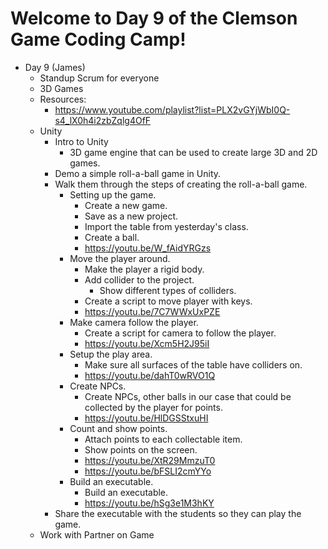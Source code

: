 
# Welcome to Day 9 of the Clemson Game Coding Camp!
- Day 9 (James)
    - Standup Scrum for everyone
    - 3D Games
    - Resources:
      - https://www.youtube.com/playlist?list=PLX2vGYjWbI0Q-s4_lX0h4i2zbZqlg4OfF
    - Unity
      - Intro to Unity
        - 3D game engine that can be used to create large 3D and 2D games.
      - Demo a simple roll-a-ball game in Unity.
      - Walk them through the steps of creating the roll-a-ball game.
        - Setting up the game.
          - Create a new game.
          - Save as a new project.
          - Import the table from yesterday&#39;s class.
          - Create a ball.
          - https://youtu.be/W_fAidYRGzs
        - Move the player around.
          - Make the player a rigid body.
          - Add collider to the project.
            - Show different types of colliders.
          - Create a script to move player with keys.
          - https://youtu.be/7C7WWxUxPZE
        - Make camera follow the player.
          - Create a script for camera to follow the player.
          - https://youtu.be/Xcm5H2J95iI
        - Setup the play area.
          - Make sure all surfaces of the table have colliders on.
          - https://youtu.be/dahT0wRVO1Q
        - Create NPCs.
          - Create NPCs, other balls in our case that could be collected by the player for points.
          - https://youtu.be/HlDGSStxuHI
        - Count and show points.
          - Attach points to each collectable item.
          - Show points on the screen.
          - https://youtu.be/XtR29MmzuT0
          - https://youtu.be/bFSLI2cmYYo
        - Build an executable.
          - Build an executable.
          - https://youtu.be/hSg3e1M3hKY
      - Share the executable with the students so they can play the game.
    - Work with Partner on Game
